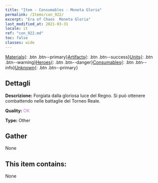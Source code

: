 ```yaml
---
title: "Item - Consumables - Moneta Gloria"
permalink: /Items/con_922/
excerpt: "Era of Chaos  Moneta Gloria"
last_modified_at: 2021-03-31
locale: it
ref: "con_922.md"
toc: false
classes: wide
---
```

 [Materials](/it/Items/){: .btn .btn--primary}[Artifacts](/it/Items/Artifacts/){: .btn .btn--success}[Units](/it/Items/Units/){: .btn .btn--warning}[Heroes](/it/Items/Heroes/){: .btn .btn--danger}[Consumables](/it/Items/Consumables/){: .btn .btn--info}[Unknown](/it/Items/Unknown/){: .btn .btn--primary}

## Dettagli
 **Descrizione:** Forgiata dalla gloriosa luce del Regno. Si può ottenere combattendo nelle battaglie del Torneo Reale.

 **Quality:** <span style="color: #DA70D6">OK</span>

 **Type:** Other

## Gather

  None

## This item contains:

  None

